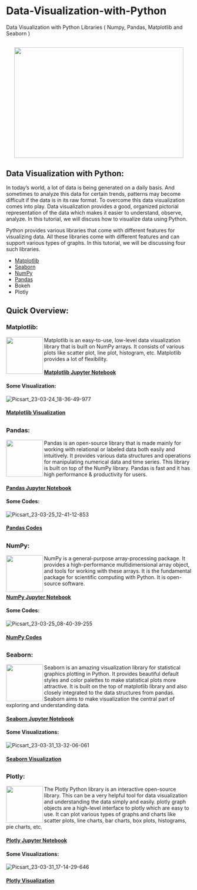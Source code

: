 # Data-Visualization-with-Python
Data Visualization with Python Libraries ( Numpy, Pandas, Matplotlib and Seaborn )
##
<p align="center">
  <img width="460" height="300" src="https://user-images.githubusercontent.com/124501309/227579303-f8342e4c-1cc7-4824-94f7-fd6db45071cd.png">
</p>


## Data Visualization with Python:

In today’s world, a lot of data is being generated on a daily basis. And sometimes to analyze this data for certain trends, patterns may become difficult if the data is in its raw format. To overcome this data visualization comes into play. Data visualization provides a good, organized pictorial representation of the data which makes it easier to understand, observe, analyze. In this tutorial, we will discuss how to visualize data using Python.

Python provides various libraries that come with different features for visualizing data. All these libraries come with different features and can support various types of graphs. In this tutorial, we will be discussing four such libraries.

 - [Matplotlib](https://github.com/gulshang7/Data-Visualization-with-Python/blob/main/Matplotlib/Matplotlib%20Library.ipynb)
 - [Seaborn](https://github.com/gulshang7/Data-Visualization-with-Python/blob/main/Seaborn/Seaborn%20library.ipynb)
 - [NumPy](https://github.com/gulshang7/Data-Visualization-with-Python/blob/main/Numpy/NumPy%20Library.ipynb)
 - [Pandas](https://github.com/gulshang7/Data-Visualization-with-Python/blob/main/Pandas/Pandas%20library.ipynb)
 - Bokeh
 - Plotly
 
## Quick Overview:
 
### Matplotlib:

<img align="left" width="100" height="100" src="https://user-images.githubusercontent.com/124501309/227607438-c0f23f80-5472-4900-bdc2-c318c0b18dbb.png">

Matplotlib is an easy-to-use, low-level data visualization library that is built on NumPy arrays. It consists of various plots like scatter plot, line plot, histogram, etc. Matplotlib provides a lot of flexibility.

#### [Matplotlib Jupyter Notebook](https://github.com/gulshang7/Data-Visualization-with-Python/blob/main/Matplotlib/Matplotlib%20Library.ipynb)

#### Some Visualization:

![Picsart_23-03-24_18-36-49-977](https://user-images.githubusercontent.com/124501309/227607923-31f25f72-a6e1-4566-b6e6-a59c0835301e.jpg)

#### [Matplotlib Visualization](https://github.com/gulshang7/Data-Visualization-with-Python/tree/main/Matplotlib)
## 
### Pandas:

<img align="left" width="100" height="100" src="https://user-images.githubusercontent.com/124501309/227608520-c5276d5e-c44a-4612-88d2-365df3d47690.png">

Pandas is an open-source library that is made mainly for working with relational or labeled data both easily and intuitively. It provides various data structures and operations for manipulating numerical data and time series. This library is built on top of the NumPy library. Pandas is fast and it has high performance & productivity for users.

#### [Pandas Jupyter Notebook](https://github.com/gulshang7/Data-Visualization-with-Python/blob/main/Pandas/Pandas%20library.ipynb)

#### Some Codes:

![Picsart_23-03-25_12-41-12-853](https://user-images.githubusercontent.com/124501309/227703480-c5b73112-819c-4ddb-8750-101ed6e4eb26.jpg)

#### [Pandas Codes](https://github.com/gulshang7/Data-Visualization-with-Python/tree/main/Pandas)
## 
### NumPy:

<img align="left" width="100" height="100" src="https://user-images.githubusercontent.com/124501309/227609349-8b69bf62-a7dd-4c55-8c4b-cc8527ac8d74.png">

NumPy is a general-purpose array-processing package. It provides a high-performance multidimensional array object, and tools for working with these arrays. It is the fundamental package for scientific computing with Python. It is open-source software.

#### [NumPy Jupyter Notebook](https://github.com/gulshang7/Data-Visualization-with-Python/blob/main/Numpy/NumPy%20Library.ipynb)

#### Some Codes:

![Picsart_23-03-25_08-40-39-255](https://user-images.githubusercontent.com/124501309/227703426-061478e4-8fd6-428d-8330-8e7f12903a4b.jpg)

#### [NumPy Codes](https://github.com/gulshang7/Data-Visualization-with-Python/tree/main/Numpy)
##
### Seaborn:

<img align="left" width="100" height="100" src="https://user-images.githubusercontent.com/124501309/228828910-cdbbb203-4fcc-48f1-bc18-671bc16f1545.png">

Seaborn is an amazing visualization library for statistical graphics plotting in Python. It provides beautiful default styles and color palettes to make statistical plots more attractive. It is built on the top of matplotlib library and also closely integrated to the data structures from pandas. Seaborn aims to make visualization the central part of exploring and understanding data. 

#### [Seaborn Jupyter Notebook](https://github.com/gulshang7/Data-Visualization-with-Python/blob/main/Seaborn/Seaborn%20library.ipynb)

#### Some Visualizations:

![Picsart_23-03-31_13-32-06-061](https://user-images.githubusercontent.com/124501309/229083846-d913cf85-02d6-4073-9557-f31460c1ffbc.jpg)

#### [Seaborn Visualization](https://github.com/gulshang7/Data-Visualization-with-Python/tree/main/Seaborn)
##
### Plotly:

<img align="left" width="100" height="100" src="https://user-images.githubusercontent.com/124501309/229113305-5ec4d2b7-3974-4112-a98b-796742b6ebaa.png">

The Plotly Python library is an interactive open-source library. This can be a very helpful tool for data visualization and understanding the data simply and easily. plotly graph objects are a high-level interface to plotly which are easy to use. It can plot various types of graphs and charts like scatter plots, line charts, bar charts, box plots, histograms, pie charts, etc.

#### [Plotly Jupyter Notebook](https://github.com/gulshang7/Data-Visualization-with-Python/blob/main/Seaborn/Seaborn%20library.ipynb)

#### Some Visualizations:

![Picsart_23-03-31_17-14-29-646](https://user-images.githubusercontent.com/124501309/229112444-85182da8-64b7-4234-9513-3f5a76f78f26.jpg)

#### [Plotly Visualization](https://github.com/gulshang7/Data-Visualization-with-Python/tree/main/Seaborn)

